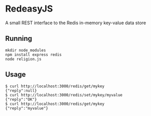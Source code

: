 # RedeasyJS

A small REST interface to the Redis in-memory key-value data store

## Running

	mkdir node_modules
	npm install express redis
	node religion.js

## Usage

	$ curl http://localhost:3000/redis/get/mykey
	{"reply":null}
	$ curl http://localhost:3000/redis/set/mykey/myvalue
	{"reply":"OK"}
	$ curl http://localhost:3000/redis/get/mykey
	{"reply":"myvalue"}
	